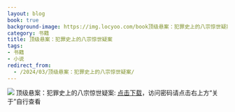 ```yaml
---
layout: blog
book: true
background-image: https://img.locyoo.com/book顶级悬案：犯罪史上的八宗惊世疑案.jpg
category: 书籍
title: 顶级悬案：犯罪史上的八宗惊世疑案
tags:
- 书籍
- 小说
redirect_from:
  - /2024/03/顶级悬案：犯罪史上的八宗惊世疑案/
---
```

![](https://img.locyoo.com/book顶级悬案：犯罪史上的八宗惊世疑案.jpg)
顶级悬案：犯罪史上的八宗惊世疑案: <a name = "ref1" href="https://url18.ctfile.com/f/50983618-1320273640-d285fb?p=3619">点击下载</a>，访问密码请点击右上方“关于”自行查看